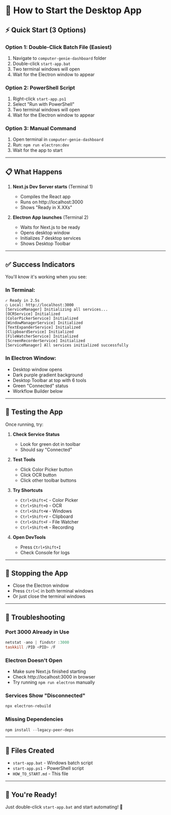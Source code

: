 # 🚀 How to Start the Desktop App

## ⚡ Quick Start (3 Options)

### Option 1: Double-Click Batch File (Easiest)
1. Navigate to `computer-genie-dashboard` folder
2. Double-click `start-app.bat`
3. Two terminal windows will open
4. Wait for the Electron window to appear

### Option 2: PowerShell Script
1. Right-click `start-app.ps1`
2. Select "Run with PowerShell"
3. Two terminal windows will open
4. Wait for the Electron window to appear

### Option 3: Manual Command
1. Open terminal in `computer-genie-dashboard`
2. Run: `npm run electron:dev`
3. Wait for the app to start

---

## 📋 What Happens

1. **Next.js Dev Server starts** (Terminal 1)
   - Compiles the React app
   - Runs on http://localhost:3000
   - Shows "Ready in X.XXs"

2. **Electron App launches** (Terminal 2)
   - Waits for Next.js to be ready
   - Opens desktop window
   - Initializes 7 desktop services
   - Shows Desktop Toolbar

---

## ✅ Success Indicators

You'll know it's working when you see:

### In Terminal:
```
✓ Ready in 2.5s
○ Local: http://localhost:3000
[ServiceManager] Initializing all services...
[OCRService] Initialized
[ColorPickerService] Initialized
[WindowManagerService] Initialized
[TextExpanderService] Initialized
[ClipboardService] Initialized
[FileWatcherService] Initialized
[ScreenRecorderService] Initialized
[ServiceManager] All services initialized successfully
```

### In Electron Window:
- Desktop window opens
- Dark purple gradient background
- Desktop Toolbar at top with 6 tools
- Green "Connected" status
- Workflow Builder below

---

## 🎯 Testing the App

Once running, try:

1. **Check Service Status**
   - Look for green dot in toolbar
   - Should say "Connected"

2. **Test Tools**
   - Click Color Picker button
   - Click OCR button
   - Click other toolbar buttons

3. **Try Shortcuts**
   - `Ctrl+Shift+C` - Color Picker
   - `Ctrl+Shift+O` - OCR
   - `Ctrl+Shift+W` - Windows
   - `Ctrl+Shift+V` - Clipboard
   - `Ctrl+Shift+F` - File Watcher
   - `Ctrl+Shift+R` - Recording

4. **Open DevTools**
   - Press `Ctrl+Shift+I`
   - Check Console for logs

---

## 🛑 Stopping the App

- Close the Electron window
- Press `Ctrl+C` in both terminal windows
- Or just close the terminal windows

---

## 🐛 Troubleshooting

### Port 3000 Already in Use
```powershell
netstat -ano | findstr :3000
taskkill /PID <PID> /F
```

### Electron Doesn't Open
- Make sure Next.js finished starting
- Check http://localhost:3000 in browser
- Try running `npm run electron` manually

### Services Show "Disconnected"
```powershell
npx electron-rebuild
```

### Missing Dependencies
```powershell
npm install --legacy-peer-deps
```

---

## 📁 Files Created

- `start-app.bat` - Windows batch script
- `start-app.ps1` - PowerShell script
- `HOW_TO_START.md` - This file

---

## 🎉 You're Ready!

Just double-click `start-app.bat` and start automating! 🚀
